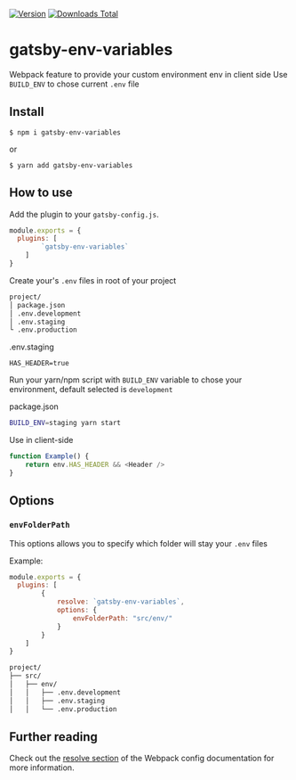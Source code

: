 [![Version](https://img.shields.io/npm/v/gatsby-env-variables.svg)](https://www.npmjs.com/package/gatsby-env-variables)
[![Downloads Total](https://img.shields.io/npm/dt/gatsby-env-variables.svg)](https://www.npmjs.com/package/gatsby-env-variables)

# gatsby-env-variables

Webpack feature to provide your custom environment env in client side
Use `BUILD_ENV` to chose current `.env` file

## Install

`$ npm i gatsby-env-variables`

or

`$ yarn add gatsby-env-variables`

## How to use

Add the plugin to your `gatsby-config.js`.

```javascript
module.exports = {
  plugins: [
		`gatsby-env-variables`
	]
}
```

Create your's `.env` files in root of your project

```bash
project/
│ package.json
│ .env.development
│ .env.staging
└ .env.production
```

.env.staging
```env
HAS_HEADER=true
```

Run your yarn/npm script with `BUILD_ENV` variable to chose your environment, default selected is `development`

package.json
```bash
BUILD_ENV=staging yarn start
```

Use in client-side
```javascript
function Example() {
	return env.HAS_HEADER && <Header />
}
```

## Options

### `envFolderPath`

This options allows you to specify which folder will stay your `.env` files

Example:
```javascript
module.exports = {
  plugins: [
		{
			resolve: `gatsby-env-variables`,
			options: {
				envFolderPath: "src/env/"
			}
		}
	]
}
```
```bash
project/
├── src/
│	├── env/
│	│	├── .env.development
│	│	├── .env.staging
│	│	└── .env.production
```


## Further reading

Check out the [resolve section][1] of the Webpack config documentation for more information.

[1]: https://webpack.js.org/configuration/resolve/#resolve-alias
